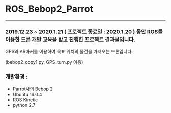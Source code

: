 # ROS_Bebop2_Parrot
---

### 2019.12.23 ~ 2020.1.21 ( 프로젝트 종료일 : 2020.1.20 ) 동안 ROS를 이용한 드론 개발 교육을 받고 진행한 프로젝트 결과물입니다.

GPS와 AR마커를 이용하여 목표 위치의 물건을 가져오는 드론입니다.

(bebop2_copy1.py, GPS_turn.py 이용)


### 개발환경 : 
- Parrot사의 Bebop 2 
- Ubuntu 16.0.4
- ROS Kinetic
- python 2.7

